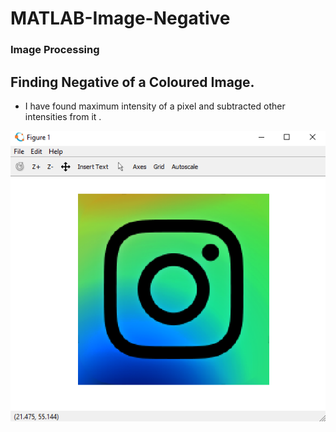 # MATLAB-Image-Negative

### Image Processing

Finding Negative of a Coloured Image.
--------
* I have found maximum intensity of a pixel and subtracted other intensities from it .

<img src="im1.PNG">  


